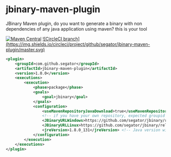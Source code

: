 # jbinary-maven-plugin
JBinary Maven plugin, do you want to generate a binary with non dependencies of any java application using maven? this is your tool

[![Maven Central](https://maven-badges.herokuapp.com/maven-central/com.github.segator/jbinary-maven-plugin/badge.svg)](https://maven-badges.herokuapp.com/maven-central/com.github.segator/jbinary-maven-plugin) [![CircleCI branch] (https://img.shields.io/circleci/project/github/segator/jbinary-maven-plugin/master.svg)](https://circleci.com/gh/segator)


```xml
<plugin>
    <groupId>com.github.segator</groupId>
    <artifactId>jbinary-maven-plugin</artifactId>
    <version>1.0.0</version>
    <executions>
        <execution>
            <phase>package</phase>
            <goals>
                <goal>jbinary</goal>
            </goals>
            <configuration>
                <useMavenRepositoryJavaDownload>true</useMavenRepositoryJavaDownload>
                <!-- if you have your own repository, expected groupid com.oracle.java, artifact jre|jdk by default is downloaded from here https://artifacts.alfresco.com/nexus -->
                <JBinaryURLWindows>https://github.com/segator/jbinary/releases/download/%s/windows_amd64_jbinary_%s.exe</JBinaryURLWindows>
                <JBinaryURLLinux>https://github.com/segator/jbinary/releases/download/%s/linux_amd64_jbinary_%s</JBinaryURLLinux> 
                <jreVersion>1.8.0_131</jreVersion> <!-- Java version will be embeded to generated executable -->
            </configuration>
        </execution>
    </executions>
</plugin>
```
